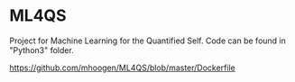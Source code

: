 # ML4QS

Project for Machine Learning for the Quantified Self.
Code can be found in "Python3" folder.

https://github.com/mhoogen/ML4QS/blob/master/Dockerfile

